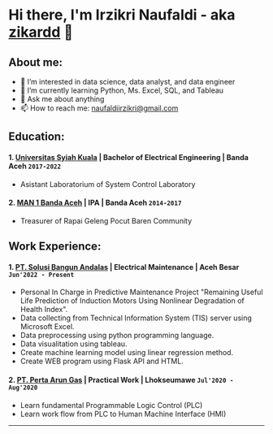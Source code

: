 # Hi there, I'm Irzikri Naufaldi - aka [zikardd](https://www.linkedin.com/in/irzikri-naufaldi/) 👋
## About me:
- 🔭 I’m interested in data science, data analyst, and data engineer 
- 🌱 I’m currently learning Python, Ms. Excel, SQL, and Tableau
- 💬 Ask me about anything
- 📫 How to reach me: naufaldiirzikri@gmail.com

## Education:

#### 1. [Universitas Syiah Kuala](https://unsyiah.ac.id/) | Bachelor of Electrical Engineering | Banda Aceh `2017-2022`
   - Asistant Laboratorium of System Control Laboratory
#### 2. [MAN 1 Banda Aceh](https://www.manmodelbna.sch.id/) | IPA | Banda Aceh `2014-2017`
   - Treasurer of Rapai Geleng Pocut Baren Community

## Work Experience:
#### 1. [PT. Solusi Bangun Andalas](https://solusibangunindonesia.com/) | Electrical Maintenance | Aceh Besar `Jun'2022 - Present`
   - Personal In Charge in Predictive Maintenance Project "Remaining Useful Life Prediction of Induction Motors Using Nonlinear Degradation of Health Index".
   - Data collecting from Technical Information System (TIS) server using Microsoft Excel.
   - Data preprocessing using python programming language.
   - Data visualitation using tableau.
   - Create machine learning model using linear regression method.
   - Create WEB program using Flask API and HTML.
#### 2. [PT. Perta Arun Gas](http://www.pertaarungas.pertamina.com/) | Practical Work | Lhokseumawe `Jul'2020 - Aug'2020`
   - Learn fundamental Programmable Logic Control (PLC)
   - Learn work flow from PLC to Human Machine Interface (HMI)
---
